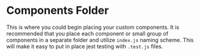 # Components Folder

This is where you could begin placing your custom components. It is recommended that you place each component or small group of components in a separate folder and utilize `index.js` naming scheme. This will make it easy to put in place jest testing with `.test.js` files.